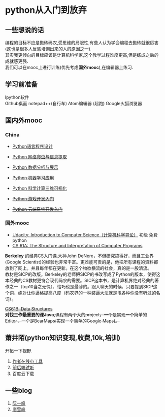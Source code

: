 # python从入门到放弃
## 一些想说的话
编程的目标不应是搬砖码农,受思维的局限性,有些人认为学会编程去搬砖就很厉害(这也是很多人反感培训出来的人的原因之一).  
其实我更倾向的目标应该是计算机科学家,这个教学过程难度更高,但是练成之后的成就感更强.  
我们可以在mooc上进行训练(优先考虑**国外mooc**),在编辑器上练习.  
## 学习前准备
Ipython软件  
Github桌面
notepad++(自行车)
Atom编辑器 (超跑)
Google火狐浏览器  
## 国内外mooc
### China
- [Python语言程序设计](https://www.icourse163.org/course/0809BIT008-268001)
 - [Python 网络爬虫与信息提取](https://www.icourse163.org/course/BIT-1001870001)

 - [Python 数据分析与展示](https://www.icourse163.org/course/BIT-1001870002)

 - ~~[Python 机器学习应用](https://www.icourse163.org/course/BIT-1001872001)~~

 - [Python 科学计算三维可视化](https://www.icourse163.org/course/BIT-1001871001)

 - ~~[Python 游戏开发入门](https://www.icourse163.org/course/BIT-1001873001)~~

 - ~~[Python 云端系统开发入门](https://www.icourse163.org/course/BIT-1001871002)~~  

### 国外mooc
- [Udacity: Introduction to Computer Science（计算机科学导论）](https://link.zhihu.com/?target=https%3A//cn.udacity.com/course/intro-to-computer-science--cs101)
初级 免费 python
- [CS 61A: The Structure and Interpretation of Computer Programs](https://link.zhihu.com/?target=http%3A//cs61a.org/)  

**Berkeley** 的经典CS入门课.大神John DeNero，不但研究搞得好，而且工业界(Google Scientist)的经验也非常丰富。更难能可贵的是，他把所有课程的资料都放到了网上，并且每年都在更新。在这个物欲横流的社会，真的是一股清流。  
教材是SICP的改版。Berkeley的老师把SICP的书改写成了Python的版本，使得这本经典的CS教材更符合现代码农的需要。SICP这本书，是计算机界绝对经典的著作之一（top10当之无愧），恰巧也是最薄的。跟人聊天的时候，只要提到SICP这个词，绝对让你逼格提高八度（码农界的一种装逼大法就是甩各种你没有听过的名词）。  

~~[CS61B: Data Structures](https://link.zhihu.com/?target=http%3A//datastructur.es/sp17/)  
**对找工作最重要的课Java**,课程有两个大的project，一个是实现一个简单的Editor，一个是BearMaps(实现一个简单的Google Maps)。~~
## 萧井陌(python知识变现,收费,10k,培训)
开拓一下视野.  
1. [作者在线小工具](http://107.170.232.91/)  
1. [前后端试听](https://www.bilibili.com/video/av13605946/)  
1. 百度云下载

## 一些blog
1. [阮一峰](http://www.ruanyifeng.com/home.html)
2. [廖雪峰](https://www.liaoxuefeng.com/) 
